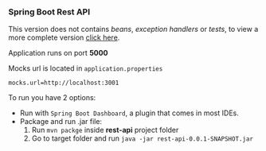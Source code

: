 ### Spring Boot Rest API

This version does not contains *beans*, *exception handlers* or *tests*, to view a more complete version [click here](https://github.com/victorgomez09/backendDevTest).

Application runs on port **5000**

Mocks url is located in `application.properties`
```
mocks.url=http://localhost:3001
```

To run you have 2 options:
- Run with `Spring Boot Dashboard`, a plugin that comes in most IDEs.
- Package and run .jar file:
    1. Run `mvn packge` inside **rest-api** project folder
    2. Go to target folder and run `java -jar rest-api-0.0.1-SNAPSHOT.jar`
